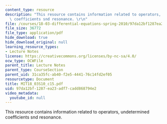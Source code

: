 ```yaml
---
content_type: resource
description: "This resource contains information related to operators, undetermined\
  \ coefficients snd resonance. \r\n"
file: /courses/18-03-differential-equations-spring-2010/97da12bf1287ea23adf7cadd868794e2_MIT18_03S10_c15.pdf
file_size: 36772
file_type: application/pdf
hide_download: true
hide_download_original: null
learning_resource_types:
- Lecture Notes
license: https://creativecommons.org/licenses/by-nc-sa/4.0/
ocw_type: OCWFile
parent_title: Lecture Notes
parent_type: CourseSection
parent_uid: 31ca35fc-ab40-f2e5-4441-76c14fd2ef05
resourcetype: Document
title: MIT18_03S10_c15.pdf
uid: 97da12bf-1287-ea23-adf7-cadd868794e2
video_metadata:
  youtube_id: null
---
```

This resource contains information related to operators, undetermined coefficients snd resonance. 
